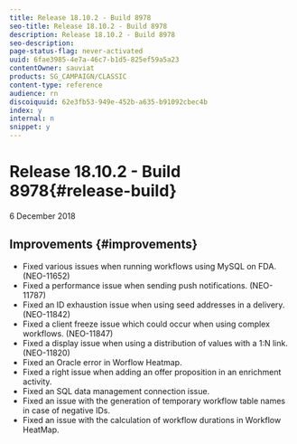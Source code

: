 ```yaml
---
title: Release 18.10.2 - Build 8978
seo-title: Release 18.10.2 - Build 8978
description: Release 18.10.2 - Build 8978
seo-description: 
page-status-flag: never-activated
uuid: 6fae3985-4e7a-46c7-b1d5-825ef59a5a23
contentOwner: sauviat
products: SG_CAMPAIGN/CLASSIC
content-type: reference
audience: rn
discoiquuid: 62e3fb53-949e-452b-a635-b91092cbec4b
index: y
internal: n
snippet: y
---
```


# Release 18.10.2 - Build 8978{#release-build}

6 December 2018

## Improvements {#improvements}

* Fixed various issues when running workflows using MySQL on FDA. (NEO-11652)
* Fixed a performance issue when sending push notifications. (NEO-11787)
* Fixed an ID exhaustion issue when using seed addresses in a delivery. (NEO-11842)
* Fixed a client freeze issue which could occur when using complex workflows. (NEO-11847)
* Fixed a display issue when using a distribution of values with a 1:N link. (NEO-11820)
* Fixed an Oracle error in Worflow Heatmap.
* Fixed a right issue when adding an offer proposition in an enrichment activity.
* Fixed an SQL data management connection issue.
* Fixed an issue with the generation of temporary workflow table names in case of negative IDs.
* Fixed an issue with the calculation of workflow durations in Workflow HeatMap.

